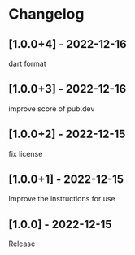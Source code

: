 # Changelog

## [1.0.0+4] - 2022-12-16
dart format

## [1.0.0+3] - 2022-12-16
improve score of pub.dev

## [1.0.0+2] - 2022-12-15
fix license

## [1.0.0+1] - 2022-12-15
Improve the instructions for use

## [1.0.0] - 2022-12-15
Release
